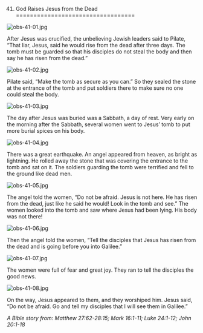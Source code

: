41. God Raises Jesus from the Dead
==================================

![obs-41-01.jpg](/var/www/vhosts/door43.org/httpdocs/data/gitrepo/media/en/obs/obs-41-01.jpg "obs-41-01.jpg")

After Jesus was crucified, the unbelieving Jewish leaders said to
Pilate, “That liar, Jesus, said he would rise from the dead after three
days. The tomb must be guarded so that his disciples do not steal the
body and then say he has risen from the dead.”

![obs-41-02.jpg](/var/www/vhosts/door43.org/httpdocs/data/gitrepo/media/en/obs/obs-41-02.jpg "obs-41-02.jpg")

Pilate said, “Make the tomb as secure as you can.” So they sealed the
stone at the entrance of the tomb and put soldiers there to make sure no
one could steal the body.

![obs-41-03.jpg](/var/www/vhosts/door43.org/httpdocs/data/gitrepo/media/en/obs/obs-41-03.jpg "obs-41-03.jpg")

The day after Jesus was buried was a Sabbath, a day of rest. Very early
on the morning after the Sabbath, several women went to Jesus’ tomb to
put more burial spices on his body.

![obs-41-04.jpg](/var/www/vhosts/door43.org/httpdocs/data/gitrepo/media/en/obs/obs-41-04.jpg "obs-41-04.jpg")

There was a great earthquake. An angel appeared from heaven, as bright
as lightning. He rolled away the stone that was covering the entrance to
the tomb and sat on it. The soldiers guarding the tomb were terrified
and fell to the ground like dead men.

![obs-41-05.jpg](/var/www/vhosts/door43.org/httpdocs/data/gitrepo/media/en/obs/obs-41-05.jpg "obs-41-05.jpg")

The angel told the women, “Do not be afraid. Jesus is not here. He has
risen from the dead, just like he said he would! Look in the tomb and
see.” The women looked into the tomb and saw where Jesus had been lying.
His body was not there!

![obs-41-06.jpg](/var/www/vhosts/door43.org/httpdocs/data/gitrepo/media/en/obs/obs-41-06.jpg "obs-41-06.jpg")

Then the angel told the women, “Tell the disciples that Jesus has risen
from the dead and is going before you into Galilee.”

![obs-41-07.jpg](/var/www/vhosts/door43.org/httpdocs/data/gitrepo/media/en/obs/obs-41-07.jpg "obs-41-07.jpg")

The women were full of fear and great joy. They ran to tell the
disciples the good news.

![obs-41-08.jpg](/var/www/vhosts/door43.org/httpdocs/data/gitrepo/media/en/obs/obs-41-08.jpg "obs-41-08.jpg")

On the way, Jesus appeared to them, and they worshiped him. Jesus said,
“Do not be afraid. Go and tell my disciples that I will see them in
Galilee.”

*A Bible story from: Matthew 27:62-28:15; Mark 16:1-11; Luke 24:1-12;
John 20:1-18*
